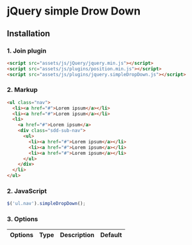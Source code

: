 # jQuery simple Drow Down


## Installation

### 1. Join plugin

```html
<script src="assets/js/jQuery/jquery.min.js"></script>
<script src="assets/js/plugins/position.min.js"></script>
<script src="assets/js/plugins/jquery.simpleDropDown.js"></script>
```


### 2. Markup

```html
<ul class="nav">
  <li><a href="#">Lorem ipsum</a></li>
  <li><a href="#">Lorem ipsum</a></li>
  <li>
    <a href="#">Lorem ipsum</a>
    <div class="sdd-sub-nav">
      <ul>
        <li><a href="#">Lorem ipsum</a></li>
        <li><a href="#">Lorem ipsum</a></li>
        <li><a href="#">Lorem ipsum</a></li>
      </ul>
    </div>
  </li>
</ul>
```



### 2. JavaScript

```js
$('ul.nav').simpleDropDown();
```



### 3. Options

Options | Type  | Description                    | Default
--------|-------|--------------------------------|--------

